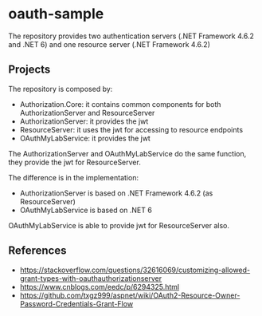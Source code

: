 # oauth-sample

The repository provides two authentication servers (.NET Framework 4.6.2 and .NET 6) and one resource server (.NET Framework 4.6.2)

## Projects

The repository is composed by:

- Authorization.Core: it contains common components for both AuthorizationServer and ResourceServer
- AuthorizationServer: it provides the jwt
- ResourceServer: it uses the jwt for accessing to resource endpoints
- OAuthMyLabService: it provides the jwt

The AuthorizationServer and OAuthMyLabService do the same function, they provide the jwt for ResourceServer.

The difference is in the implementation:

- AuthorizationServer is based on .NET Framework 4.6.2 (as ResourceServer)
- OAuthMyLabService is based on .NET 6

OAuthMyLabService is able to provide jwt for ResourceServer also.

## References

- <https://stackoverflow.com/questions/32616069/customizing-allowed-grant-types-with-oauthauthorizationserver>
- <https://www.cnblogs.com/eedc/p/6294325.html>
- <https://github.com/txgz999/aspnet/wiki/OAuth2-Resource-Owner-Password-Credentials-Grant-Flow>
